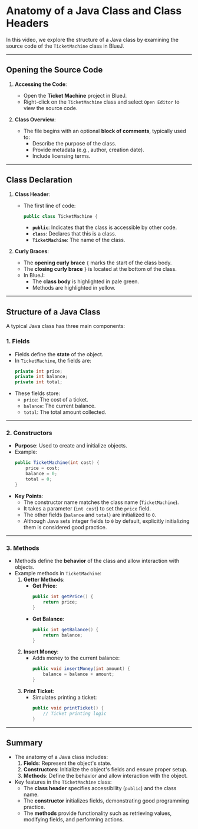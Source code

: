 # Anatomy of a Java Class and Class Headers

In this video, we explore the structure of a Java class by examining the source code of the `TicketMachine` class in BlueJ.

---

## Opening the Source Code

1. **Accessing the Code**:
   - Open the **Ticket Machine** project in BlueJ.
   - Right-click on the `TicketMachine` class and select `Open Editor` to view the source code.

2. **Class Overview**:
   - The file begins with an optional **block of comments**, typically used to:
     - Describe the purpose of the class.
     - Provide metadata (e.g., author, creation date).
     - Include licensing terms.

---

## Class Declaration

1. **Class Header**:
   - The first line of code:
     ```java
     public class TicketMachine {
     ```
     - **`public`**: Indicates that the class is accessible by other code.
     - **`class`**: Declares that this is a class.
     - **`TicketMachine`**: The name of the class.

2. **Curly Braces**:
   - The **opening curly brace** `{` marks the start of the class body.
   - The **closing curly brace** `}` is located at the bottom of the class.
   - In BlueJ:
     - The **class body** is highlighted in pale green.
     - Methods are highlighted in yellow.

---

## Structure of a Java Class

A typical Java class has three main components:

### 1. **Fields**
   - Fields define the **state** of the object.
   - In `TicketMachine`, the fields are:
     ```java
     private int price;
     private int balance;
     private int total;
     ```
   - These fields store:
     - `price`: The cost of a ticket.
     - `balance`: The current balance.
     - `total`: The total amount collected.

---

### 2. **Constructors**
   - **Purpose**: Used to create and initialize objects.
   - Example:
     ```java
     public TicketMachine(int cost) {
         price = cost;
         balance = 0;
         total = 0;
     }
     ```
   - **Key Points**:
     - The constructor name matches the class name (`TicketMachine`).
     - It takes a parameter (`int cost`) to set the `price` field.
     - The other fields (`balance` and `total`) are initialized to `0`.
     - Although Java sets integer fields to `0` by default, explicitly initializing them is considered good practice.

---

### 3. **Methods**
   - Methods define the **behavior** of the class and allow interaction with objects.
   - Example methods in `TicketMachine`:
     1. **Getter Methods**:
        - **Get Price**:
          ```java
          public int getPrice() {
              return price;
          }
          ```
        - **Get Balance**:
          ```java
          public int getBalance() {
              return balance;
          }
          ```
     2. **Insert Money**:
        - Adds money to the current balance:
          ```java
          public void insertMoney(int amount) {
              balance = balance + amount;
          }
          ```
     3. **Print Ticket**:
        - Simulates printing a ticket:
          ```java
          public void printTicket() {
              // Ticket printing logic
          }
          ```

---

## Summary

- The anatomy of a Java class includes:
  1. **Fields**: Represent the object's state.
  2. **Constructors**: Initialize the object's fields and ensure proper setup.
  3. **Methods**: Define the behavior and allow interaction with the object.
- Key features in the `TicketMachine` class:
  - The **class header** specifies accessibility (`public`) and the class name.
  - The **constructor** initializes fields, demonstrating good programming practice.
  - The **methods** provide functionality such as retrieving values, modifying fields, and performing actions.
